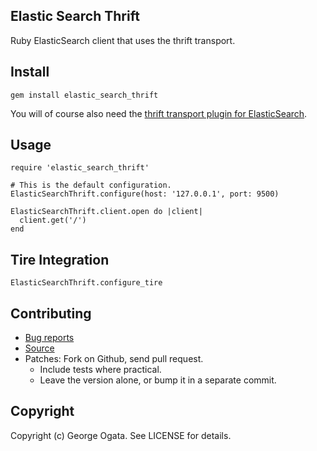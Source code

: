 ## Elastic Search Thrift

Ruby ElasticSearch client that uses the thrift transport.

## Install

    gem install elastic_search_thrift

You will of course also need the
[thrift transport plugin for ElasticSearch][plugin].

[plugin]: https://github.com/elasticsearch/elasticsearch-transport-thrift

## Usage

    require 'elastic_search_thrift'

    # This is the default configuration.
    ElasticSearchThrift.configure(host: '127.0.0.1', port: 9500)

    ElasticSearchThrift.client.open do |client|
      client.get('/')
    end

## Tire Integration

    ElasticSearchThrift.configure_tire

## Contributing

 * [Bug reports](https://github.com/howaboutwe/elastic_search_thrift/issues)
 * [Source](https://github.com/howaboutwe/elastic_search_thrift)
 * Patches: Fork on Github, send pull request.
   * Include tests where practical.
   * Leave the version alone, or bump it in a separate commit.

## Copyright

Copyright (c) George Ogata. See LICENSE for details.
